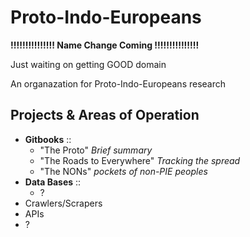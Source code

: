 # Proto-Indo-Europeans


**!!!!!!!!!!!!!!! Name Change Coming !!!!!!!!!!!!!!!**

Just waiting on getting GOOD domain

An organazation for Proto-Indo-Europeans research


## Projects & Areas of Operation
+ **Gitbooks** :: 
  + "The Proto" _Brief summary_
  + "The Roads to Everywhere" _Tracking the spread_
  + "The NONs" _pockets of non-PIE peoples_
+ **Data Bases** :: 
  + ?
+ Crawlers/Scrapers
+ APIs
+ ?

